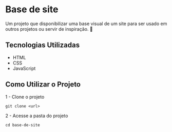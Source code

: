 # Base de site
Um projeto que disponibilizar uma base visual de um site para ser usado em outros projetos ou servir de inspiração. 📔

## Tecnologias Utilizadas
- HTML
- CSS
- JavaScript

## Como Utilizar o Projeto

1 - Clone o projeto
```
git clone <url>
```

2 - Acesse a pasta do projeto
```
cd base-de-site
```